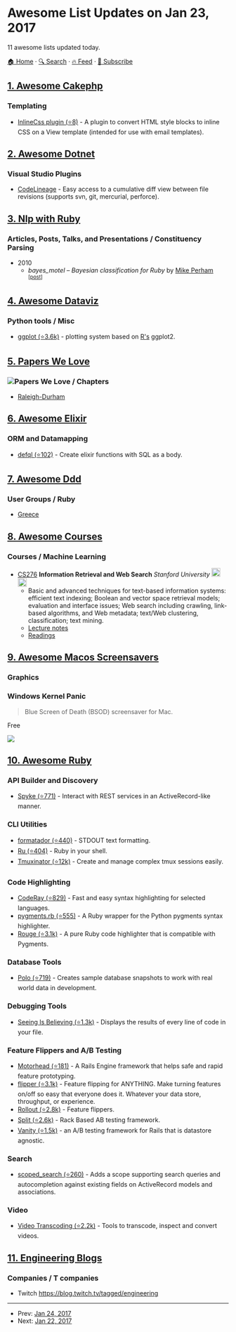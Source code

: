 # Awesome List Updates on Jan 23, 2017

11 awesome lists updated today.

[🏠 Home](/README.md) · [🔍 Search](https://www.trackawesomelist.com/search/) · [🔥 Feed](https://www.trackawesomelist.com/rss.xml) · [📮 Subscribe](https://trackawesomelist.us17.list-manage.com/subscribe?u=d2f0117aa829c83a63ec63c2f&id=36a103854c)



## [1. Awesome Cakephp](/content/FriendsOfCake/awesome-cakephp/README.md)

### Templating

*   [InlineCss plugin (⭐8)](https://github.com/drmonkeyninja/cakephp-inline-css) - A plugin to convert HTML style blocks to inline CSS on a View template (intended for use with email templates).

## [2. Awesome Dotnet](/content/quozd/awesome-dotnet/README.md)

### Visual Studio Plugins

*   [CodeLineage](https://marketplace.visualstudio.com/items?itemName=HippoCampSoftwareLtd.CodeLineage) - Easy access to a cumulative diff view between file revisions (supports svn, git, mercurial, perforce).

## [3. Nlp with Ruby](/content/arbox/nlp-with-ruby/README.md)

### Articles, Posts, Talks, and Presentations / Constituency Parsing

*   2010
    *   *bayes\_motel – Bayesian classification for Ruby* by [Mike Perham](https://twitter.com/mperham) <sup>\[[post](http://www.mikeperham.com/2010/04/28/bayes_motel-bayesian-classification-for-ruby/)]</sup>

## [4. Awesome Dataviz](/content/javierluraschi/awesome-dataviz/README.md)

### Python tools / Misc

*   [ggplot (⭐3.6k)](https://github.com/yhat/ggpy) - plotting system based on [R's](#r-tools) ggplot2.

## [5. Papers We Love](/content/papers-we-love/papers-we-love/README.md)

### ![Papers We Love](http://paperswelove.org/images/logo-top.svg) / Chapters

*   [Raleigh-Durham](https://www.meetup.com/Papers-We-Love-Raleigh-Durham/)

## [6. Awesome Elixir](/content/h4cc/awesome-elixir/README.md)

### ORM and Datamapping

*   [defql (⭐102)](https://github.com/fazibear/defql) - Create elixir functions with SQL as a body.

## [7. Awesome Ddd](/content/heynickc/awesome-ddd/README.md)

### User Groups / Ruby

*   [Greece](https://www.meetup.com/dddgreece/)

## [8. Awesome Courses](/content/prakhar1989/awesome-courses/README.md)

### Courses / Machine Learning

*   [CS276](http://web.stanford.edu/class/cs276/index.html) **Information Retrieval and Web Search** *Stanford University* <img src="https://assets-cdn.github.com/images/icons/emoji/unicode/1f4dd.png" width="20" height="20" alt="Lecture Notes" title="Lecture Notes" /> <img src="https://assets-cdn.github.com/images/icons/emoji/unicode/1f4da.png" width="20" height="20" alt="Readings" title="Readings" />
    *   Basic and advanced techniques for text-based information systems: efficient text indexing; Boolean and vector space retrieval models; evaluation and interface issues; Web search including crawling, link-based algorithms, and Web metadata; text/Web clustering, classification; text mining.
    *   [Lecture notes](http://web.stanford.edu/class/cs276/index.html#syllabus)
    *   [Readings](http://web.stanford.edu/class/cs276/index.html#books)

## [9. Awesome Macos Screensavers](/content/agarrharr/awesome-macos-screensavers/README.md)

### Graphics

### Windows Kernel Panic

> Blue Screen of Death (BSOD) screensaver for Mac.

Free

[![](https://github.com/agarrharr/awesome-macos-screensavers/raw/master/screenshots/kernelPanic.png)](https://github.com/dessibelle/Blue-Screen-Saver)

## [10. Awesome Ruby](/content/markets/awesome-ruby/README.md)

### API Builder and Discovery

*   [Spyke (⭐771)](https://github.com/balvig/spyke) - Interact with REST services in an ActiveRecord-like manner.

### CLI Utilities

*   [formatador (⭐440)](https://github.com/geemus/formatador) - STDOUT text formatting.
*   [Ru (⭐404)](https://github.com/tombenner/ru) - Ruby in your shell.
*   [Tmuxinator (⭐12k)](https://github.com/tmuxinator/tmuxinator) - Create and manage complex tmux sessions easily.

### Code Highlighting

*   [CodeRay (⭐829)](https://github.com/rubychan/coderay) - Fast and easy syntax highlighting for selected languages.
*   [pygments.rb (⭐555)](https://github.com/tmm1/pygments.rb) - A Ruby wrapper for the Python pygments syntax highlighter.
*   [Rouge (⭐3.1k)](https://github.com/jneen/rouge) - A pure Ruby code highlighter that is compatible with Pygments.

### Database Tools

*   [Polo (⭐719)](https://github.com/IFTTT/polo) - Creates sample database snapshots to work with real world data in development.

### Debugging Tools

*   [Seeing Is Believing (⭐1.3k)](https://github.com/JoshCheek/seeing_is_believing) - Displays the results of every line of code in your file.

### Feature Flippers and A/B Testing

*   [Motorhead (⭐181)](https://github.com/amatsuda/motorhead) - A Rails Engine framework that helps safe and rapid feature prototyping.
*   [flipper (⭐3.1k)](https://github.com/jnunemaker/flipper) - Feature flipping for ANYTHING. Make turning features on/off so easy that everyone does it. Whatever your data store, throughput, or experience.
*   [Rollout (⭐2.8k)](https://github.com/FetLife/rollout) - Feature flippers.
*   [Split (⭐2.6k)](https://github.com/splitrb/split) - Rack Based AB testing framework.
*   [Vanity (⭐1.5k)](https://github.com/assaf/vanity) - an A/B testing framework for Rails that is datastore agnostic.

### Search

*   [scoped\_search (⭐260)](https://github.com/wvanbergen/scoped_search) - Adds a scope supporting search queries and autocompletion against existing fields on ActiveRecord models and associations.

### Video

*   [Video Transcoding (⭐2.2k)](https://github.com/donmelton/video_transcoding) - Tools to transcode, inspect and convert videos.

## [11. Engineering Blogs](/content/kilimchoi/engineering-blogs/README.md)

### Companies / T companies

*   Twitch <https://blog.twitch.tv/tagged/engineering>

---

- Prev: [Jan 24, 2017](/content/2017/01/24/README.md)
- Next: [Jan 22, 2017](/content/2017/01/22/README.md)